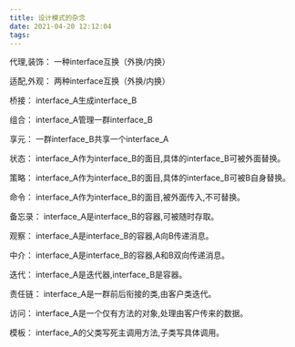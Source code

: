 ```yaml
---
title: 设计模式的杂念
date: 2021-04-20 12:12:04
tags:
---
```


代理,装饰： 一种interface互换（外换/内换）

适配,外观： 两种interface互换（外换/内换）

桥接： interface_A生成interface_B

组合： interface_A管理一群interface_B

享元： 一群interface_B共享一个interface_A


状态： interface_A作为interface_B的面目,具体的interface_B可被外面替换。

策略： interface_A作为interface_B的面目,具体的interface_B可被B自身替换。

命令： interface_A作为interface_B的面目,被外面传入,不可替换。

备忘录： interface_A是interface_B的容器,可被随时存取。

观察： interface_A是interface_B的容器,A向B传递消息。

中介： interface_A是interface_B的容器,A和B双向传递消息。

迭代： interface_A是迭代器,interface_B是容器。

责任链： interface_A是一群前后衔接的类,由客户类迭代。


访问： interface_A是一个仅有方法的对象,处理由客户传来的数据。

模板： interface_A的父类写死主调用方法,子类写具体调用。

